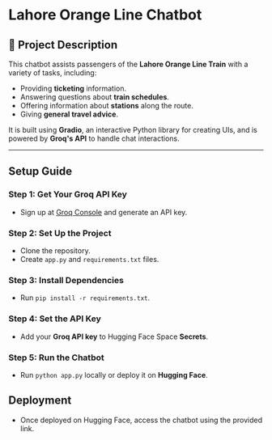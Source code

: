# Lahore Orange Line Chatbot

## 📜 Project Description

This chatbot assists passengers of the **Lahore Orange Line Train** with a variety of tasks, including:
- Providing **ticketing** information.
- Answering questions about **train schedules**.
- Offering information about **stations** along the route.
- Giving **general travel advice**.

It is built using **Gradio**, an interactive Python library for creating UIs, and is powered by **Groq's API** to handle chat interactions.

---

## Setup Guide

### Step 1: Get Your Groq API Key
- Sign up at [Groq Console](https://console.groq.com) and generate an API key.

### Step 2: Set Up the Project
- Clone the repository.
- Create `app.py` and `requirements.txt` files.

### Step 3: Install Dependencies
- Run `pip install -r requirements.txt`.

### Step 4: Set the API Key
- Add your **Groq API key** to Hugging Face Space **Secrets**.

### Step 5: Run the Chatbot
- Run `python app.py` locally or deploy it on **Hugging Face**.

## Deployment
- Once deployed on Hugging Face, access the chatbot using the provided link.

